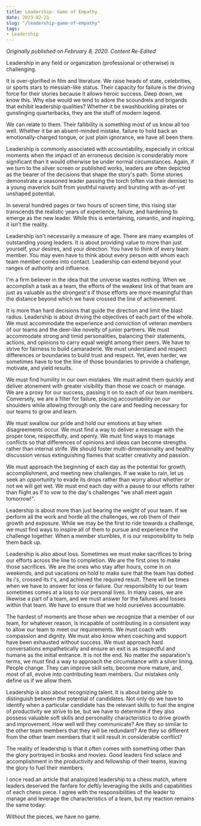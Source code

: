```yaml
---
title: Leadership: Game of Empathy 
date: 2023-02-21
slug: "/leadership-game-of-empathy"
tags:
- Leadership
---
```


_Originally published on February 8, 2020. Content Re-Edited_

Leadership in any field or organization (professional or otherwise) is challenging.

It is over-glorified in film and literature.
We raise heads of state, celebrities, or sports stars to messiah-like status.
Their capacity for failure is the driving force for their stories because it allows heroic success.
Deep down, we know this.
Why else would we tend to adore the scoundrels and brigands that exhibit leadership qualities? 
Whether it be swashbuckling pirates or gunslinging quarterbacks, they are the stuff of modern legend.

We can relate to them.
Their fallibility is something most of us know all too well.
Whether it be an absent-minded mistake, failure to hold back an emotionally-charged tongue, or just plain ignorance, we
have all been there.

Leadership is commonly associated with accountability, 
especially in critical moments when the impact of an erroneous decision is considerably more significant 
than it would otherwise be under normal circumstances. Again, if we turn to the silver screen or published works, 
leaders are often depicted as the bearer of the decisions that shape the story's path. Some stories demonstrate a seasoned leader passing the torch (often via their demise) to a young maverick built from youthful naivety and bursting with as-of-yet unshaped potential.

In several hundred pages or two hours of screen time, this rising star transcends the realistic years of experience, failure, 
and hardening to emerge as the new leader. While this is entertaining, romantic, and inspiring, it isn't the reality.


Leadership isn't necessarily a measure of age. There are many examples of outstanding young leaders. 
It is about providing value to more than just yourself, your desires, and your direction. 
You have to think of every team member. You may even have to think about every person with whom each team member comes into contact. Leadership can extend beyond your ranges of authority and influence.


I'm a firm believer in the idea that the universe wastes nothing. When we accomplish a task as a team, 
the efforts of the weakest link of that team are just as valuable as the strongest's if those efforts are more meaningful than the distance beyond which we have crossed the line of achievement.


It is more than hard decisions that guide the direction and limit the blast radius. 
Leadership is about driving the objectives of each part of the whole. 
We must accommodate the experience and conviction of veteran members of our teams and the deer-like novelty of junior partners. 
We must accommodate strong and timid personalities, 
balancing their statements, actions, and opinions to carry equal weight among their peers. 
We have to strive for fairness to build camaraderie. We must understand and respect differences or boundaries to build trust and respect. 
Yet, even harder, we sometimes have to toe the line of those boundaries to provide a challenge, motivate, and yield results.


We must find humility in our own mistakes. 
We must admit them quickly and deliver atonement with greater visibility than those we coach or manage.
We are a proxy for our success, passing it on to each of our team members.
Conversely, we are a filter for failure,
placing accountability on our shoulders
while allowing through only the care and feeding necessary for our teams to grow and learn.


We must swallow our pride and hold our emotions at bay when disagreements occur. We must find a way to deliver a message with the proper tone, respectfully, and openly. We must find ways to manage conflicts so that differences of opinions and ideas can become strengths rather than internal strife. We should foster multi-dimensionality and healthy discussion versus extinguishing flames
that scatter creativity and passion.


We must approach the beginning of each day as the potential for growth, accomplishment, and meeting new challenges.
If we wake to rain,
let us seek an opportunity to evade its drops rather than worry about whether or not we will get wet.
We must end each day with a pause to our efforts rather than flight
as if to vow to the day's challenges "we shall meet again tomorrow!".

Leadership is about more than just bearing the weight of your team. 
If we perform all the work and horde all the challenges, we rob them of their growth and exposure. 
While we may be the first to ride towards a challenge, 
we must find ways to inspire all of them to pursue and experience the challenge together. 
When a member stumbles, it is our responsibility to help them back up.

Leadership is also about loss. Sometimes we must make sacrifices to bring our efforts across the line to completion. 
We are the first ones to make those sacrifices. 
We are the ones who stay after hours, come in on weekends, and put vacations on hold to make sure that the team has dotted its i's, crossed its t's, and achieved the required result. 
There will be times when we have to answer for loss or failure. 
Our responsibility to our team sometimes comes at a loss to our personal lives. 
In many cases, we are likewise a part of a team, and we must answer for the failures and losses within that team. 
We have to ensure that we hold ourselves accountable.


The hardest of moments are those when we recognize that a member of our team, for whatever reason, 
is incapable of contributing in a consistent way to allow our team to meet our requirements. 
We must coach with compassion and dignity. 
We must also know when coaching and support have been exhausted without success. 
We must approach hard conversations empathetically and ensure an exit is as respectful and humane as the initial entrance. 
It is not the end. No matter the separation's terms, we must find a way to approach the circumstance with a silver lining. 
People change. 
They can improve skill sets, become more mature, and, most of all, evolve into contributing team members. 
Our mistakes only define us if we allow them.


Leadership is also about recognizing talent. 
It is about being able to distinguish between the potential of candidates. 
Not only do we have to identify when a particular candidate has the relevant skills to fuel the engine of productivity we strive to be, 
but we have to determine if they also possess valuable soft skills and personality characteristics to drive growth and improvement.
How well will they communicate?
Are they so similar to the other team members that they will be redundant?
Are they so different from the other team members that it will result in considerable conflict?



The reality of leadership is that it often comes with something other than the glory portrayed in books and movies. 
Good leaders find solace and accomplishment in the productivity and fellowship of their teams, 
leaving the glory to fuel their members.


I once read an article that analogized leadership to a chess match, 
where leaders deserved the fanfare for deftly leveraging the skills and capabilities of each chess piece. 
I agree with the responsibilities of the leader to manage and leverage the characteristics of a team, 
but my reaction remains the same today:

Without the pieces, we have no game.